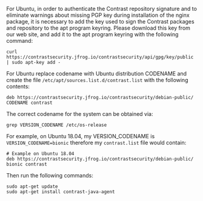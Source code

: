 
For Ubuntu, in order to authenticate the Contrast repository signature
and to eliminate warnings about missing PGP key during installation of the
nginx package, it is necessary to add the key used to sign the Contrast
packages and repository to the apt program keyring. Please download this key
from our web site, and add it to the apt program keyring with the following
command:

    curl https://contrastsecurity.jfrog.io/contrastsecurity/api/gpg/key/public | sudo apt-key add -

For Ubuntu replace codename with Ubuntu distribution CODENAME and create the
file `/etc/apt/sources.list.d/contrast.list` with the following contents:
    
    deb https://contrastsecurity.jfrog.io/contrastsecurity/debian-public/ CODENAME contrast

The correct codename for the system can be obtained via:

    grep VERSION_CODENAME /etc/os-release

For example, on Ubuntu 18.04, my VERSION_CODENAME is `VERSION_CODENAME=bionic`
therefore my `contrast.list` file would contain:

    # Example on Ubuntu 18.04 
    deb https://contrastsecurity.jfrog.io/contrastsecurity/debian-public/ bionic contrast

Then run the following commands:

    sudo apt-get update
    sudo apt-get install contrast-java-agent

